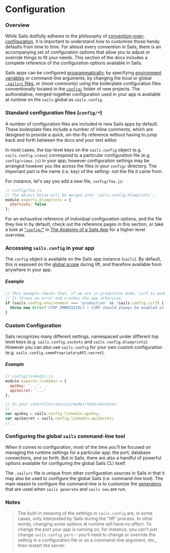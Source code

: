 # Configuration

### Overview

While Sails dutifully adheres to the philosophy of [convention-over-configuration](), it is important to understand how to customize those handy defaults from time to time.  For almost every convention in Sails, there is an accompanying set of configuration options that allow you to adjust or override things to fit your needs.  This section of the docs includes a complete reference of the configuration options available in Sails.

Sails apps can be configured [programmatically](), by specifying [environment variables]() or command-line arguments, by changing the local or global [`.sailsrc` files](), or (most commonly) using the boilerplate configuration files conventionally located in the [`config/`]() folder of new projects. The authoratative, merged-together configuration used in your app is available at runtime on the `sails` global as `sails.config`.


### Standard configuration files (`config/*`)

A number of configuration files are included in new Sails apps by default.  These boilerplate files include a number of inline comments, which are designed to provide a quick, on-the-fly reference without having to jump back and forth between the docs and your text editor.

In most cases, the top-level keys on the `sails.config` object (e.g. `sails.config.views`) correspond to a particular configuration file (e.g. `config/views.js`) in your app; however configuration settings may be arranged however you like across the files in your `config/` directory.  The important part is the name (i.e. key) of the setting- not the file it came from.

For instance, let's say you add a new file, `config/foo.js`:

```js
// config/foo.js
// The object below will be merged into `sails.config.blueprints`:
module.exports.blueprints = {
  shortcuts: false
};
```

For an exhaustive reference of individual configuration options, and the file they live in by default, check out the reference pages in this section, or take a look at ["`config/`"](./#!documentation/anatomy/config) in [The Anatomy of a Sails App](./#!documentation/anatomy) for a higher-level overview.





### Accessing `sails.config` in your app

The `config` object is available on the Sails app instance (`sails`).  By default, this is exposed on the [global scope](./#!documentation/reference/Globals.md) during lift, and therefore available from anywhere in your app.

##### Example
```javascript
// This example checks that, if we are in production mode, csrf is enabled.
// It throws an error and crashes the app otherwise.
if (sails.config.environment === 'production' && !sails.config.csrf) {
  throw new Error('STOP IMMEDIATELY ! CSRF should always be enabled in a production deployment!');
}
```



### Custom Configuration
Sails recognizes many different settings, namespaced under different top level keys (e.g. `sails.config.sockets` and `sails.config.blueprints`).  However you can also use `sails.config` for your own custom configuration (e.g. `sails.config.someProprietaryAPI.secret`).

##### Example

```javascript
// config/linkedin.js
module.exports.linkedin = {
  apiKey: '...',
  apiSecret: '...'
};
```

```javascript
// In your controller/service/model/hook/whatever:
// ...
var apiKey = sails.config.linkedin.apiKey;
var apiSecret = sails.config.linkedin.apiSecret;
// ...
```




### Configuring the global `sails` command-line tool

When it comes to configuration, most of the time you'll be focused on managing the runtime settings for a particular app: the port, database connections, and so forth.  But in Sails, there are also a handful of powerful options available for configuring the global Sails CLI itself.

The `.sailsrc` file is unique from other configuration sources in Sails in that it may also be used to configure the global Sails (i.e. command-line tool).  The main reason to configure the command-line is to customize the [generators]() that are used when `sails generate` and `sails new` are run.




### Notes
> The built-in meaning of the settings in `sails.config` are, in some cases, only interpreted by Sails during the "lift" process.  In other words, changing some options at runtime will have no effect.  To change the port your app is running on, for instance, you can't just change `sails.config.port`-- you'll need to change or override the setting in a configuration file or as a command-line argument, etc., then restart the server.



<docmeta name="uniqueID" value="Configuration615655">
<docmeta name="displayName" value="Configuration">

